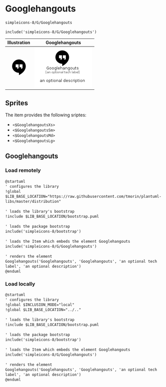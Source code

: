 # Googlehangouts


```text
simpleicons-8/G/Googlehangouts
```

```text
include('simpleicons-8/G/Googlehangouts')
```



| Illustration | Googlehangouts |
| :---: | :---: |
| ![illustration for Illustration](../../simpleicons-8/G/Googlehangouts.png) | ![illustration for Googlehangouts](../../simpleicons-8/G/Googlehangouts.Local.png) |



## Sprites
The item provides the following sriptes:

- `<$GooglehangoutsXs>`
- `<$GooglehangoutsSm>`
- `<$GooglehangoutsMd>`
- `<$GooglehangoutsLg>`





## Googlehangouts

### Load remotely
```plantuml
@startuml
' configures the library
!global $LIB_BASE_LOCATION="https://raw.githubusercontent.com/tmorin/plantuml-libs/master/distribution"

' loads the library's bootstrap
!include $LIB_BASE_LOCATION/bootstrap.puml

' loads the package bootstrap
include('simpleicons-8/bootstrap')

' loads the Item which embeds the element Googlehangouts
include('simpleicons-8/G/Googlehangouts')

' renders the element
Googlehangouts('Googlehangouts', 'Googlehangouts', 'an optional tech label', 'an optional description')
@enduml
```

### Load locally
```plantuml
@startuml
' configures the library
!global $INCLUSION_MODE="local"
!global $LIB_BASE_LOCATION="../.."

' loads the library's bootstrap
!include $LIB_BASE_LOCATION/bootstrap.puml

' loads the package bootstrap
include('simpleicons-8/bootstrap')

' loads the Item which embeds the element Googlehangouts
include('simpleicons-8/G/Googlehangouts')

' renders the element
Googlehangouts('Googlehangouts', 'Googlehangouts', 'an optional tech label', 'an optional description')
@enduml
```


